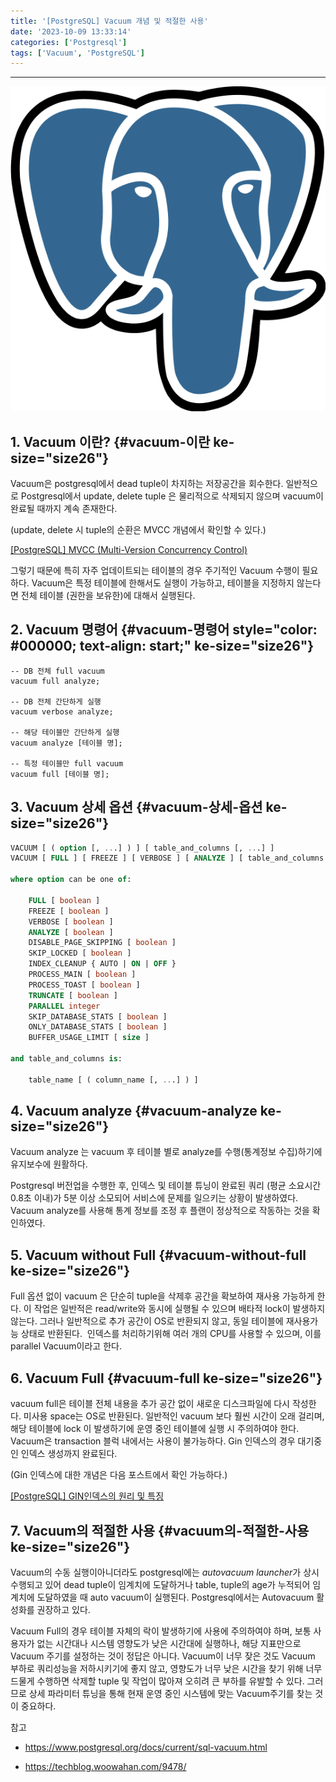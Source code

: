 ```yaml
---
title: '[PostgreSQL] Vacuum 개념 및 적절한 사용'
date: '2023-10-09 13:33:14'
categories: ['Postgresql']
tags: ['Vacuum', 'PostgreSQL']
---
```


------------------------------------------------------------------------

![](/images/posts/17/img.png)

## 1. Vacuum 이란? {#vacuum-이란 ke-size="size26"}

Vacuum은 postgresql에서 dead tuple이 차지하는 저장공간을 회수한다. 일반적으로 Postgresql에서 update, delete tuple 은 물리적으로 삭제되지 않으며 vacuum이 완료될 때까지 계속 존재한다. 

(update, delete 시 tuple의 순환은 MVCC 개념에서 확인할 수 있다.)

[\[PostgreSQL\] MVCC (Multi-Version Concurrency Control)](https://junhkang.tistory.com/15)

그렇기 때문에 특히 자주 업데이트되는 테이블의 경우 주기적인 Vacuum 수행이 필요하다. Vacuum은 특정 테이블에 한해서도 실행이 가능하고, 테이블을 지정하지 않는다면 전체 테이블 (권한을 보유한)에 대해서 실행된다.

## 2. Vacuum 명령어 {#vacuum-명령어 style="color: #000000; text-align: start;" ke-size="size26"}

``` {.pgsql style="background-color: #f8f8f8; color: #383a42; text-align: start;" ke-language="sql" ke-type="codeblock"}
-- DB 전체 full vacuum
vacuum full analyze;

-- DB 전체 간단하게 실행
vacuum verbose analyze;

-- 해당 테이블만 간단하게 실행
vacuum analyze [테이블 명];

-- 특정 테이블만 full vacuum
vacuum full [테이블 명];
```

## 3. Vacuum 상세 옵션 {#vacuum-상세-옵션 ke-size="size26"}

``` {.sql style="background-color: #f8f8f8; color: #383a42; text-align: start;" ke-language="sql" ke-type="codeblock"}
VACUUM [ ( option [, ...] ) ] [ table_and_columns [, ...] ]
VACUUM [ FULL ] [ FREEZE ] [ VERBOSE ] [ ANALYZE ] [ table_and_columns [, ...] ]

where option can be one of:

    FULL [ boolean ]
    FREEZE [ boolean ]
    VERBOSE [ boolean ]
    ANALYZE [ boolean ]
    DISABLE_PAGE_SKIPPING [ boolean ]
    SKIP_LOCKED [ boolean ]
    INDEX_CLEANUP { AUTO | ON | OFF }
    PROCESS_MAIN [ boolean ]
    PROCESS_TOAST [ boolean ]
    TRUNCATE [ boolean ]
    PARALLEL integer
    SKIP_DATABASE_STATS [ boolean ]
    ONLY_DATABASE_STATS [ boolean ]
    BUFFER_USAGE_LIMIT [ size ]

and table_and_columns is:

    table_name [ ( column_name [, ...] ) ]
```

## 4. Vacuum analyze {#vacuum-analyze ke-size="size26"}

Vacuum analyze 는 vacuum 후 테이블 별로 analyze를 수행(통계정보 수집)하기에 유지보수에 원활하다.

Postgresql 버전업을 수행한 후, 인덱스 및 테이블 튜닝이 완료된 쿼리 (평균 소요시간 0.8초 이내)가 5분 이상 소모되어 서비스에 문제를 일으키는 상황이 발생하였다. Vacuum analyze를 사용해 통계 정보를 조정 후 플랜이 정상적으로 작동하는 것을 확인하였다.

## 5. Vacuum without Full {#vacuum-without-full ke-size="size26"}

Full 옵션 없이 vacuum 은 단순히 tuple을 삭제후 공간을 확보하여 재사용 가능하게 한다. 이 작업은 일반적은 read/write와 동시에 실행될 수 있으며 배타적 lock이 발생하지 않는다. 그러나 일반적으로 추가 공간이 OS로 반환되지 않고, 동일 테이블에 재사용가능 상태로 반환된다.  인덱스를 처리하기위해 여러 개의 CPU를 사용할 수 있으며, 이를 parallel Vacuum이라고 한다.

## 6. Vacuum Full {#vacuum-full ke-size="size26"}

vacuum full은 테이블 전체 내용을 추가 공간 없이 새로운 디스크파일에 다시 작성한다. 미사용 space는 OS로 반환된다. 일반적인 vacuum 보다 훨씬 시간이 오래 걸리며, 해당 테이블에 lock 이 발생하기에 운영 중인 테이블에 실행 시 주의하여야 한다. Vacuum은 transaction 블럭 내에서는 사용이 불가능하다. Gin 인덱스의 경우 대기중인 인덱스 생성까지 완료된다.

(Gin 인덱스에 대한 개념은 다음 포스트에서 확인 가능하다.)

[\[PostgreSQL\] GIN인덱스의 원리 및 특징](https://junhkang.tistory.com/10)

## 7. Vacuum의 적절한 사용 {#vacuum의-적절한-사용 ke-size="size26"}

Vacuum의 수동 실행이아니더라도 postgresql에는 *autovacuum launcher*가 상시 수행되고 있어 dead tuple이 임계치에 도달하거나 table, tuple의 age가 누적되어 임계치에 도달하였을 때 auto vacuum이 실행된다. Postgresql에서는 Autovacuum 활성화를 권장하고 있다.

Vacuum Full의 경우 테이블 자체의 락이 발생하기에 사용에 주의하여야 하며, 보통 사용자가 없는 시간대나 시스템 영향도가 낮은 시간대에 실행하나, 해당 지표만으로 Vacuum 주기를 설정하는 것이 정답은 아니다. Vacuum이 너무 잦은 것도 Vacuum 부하로 쿼리성능을 저하시키기에 좋지 않고, 영향도가 너무 낮은 시간을 찾기 위해 너무 드물게 수행하면 삭제할 tuple 및 작업이 많아져 오히려 큰 부하를 유발할 수 있다. 그러므로 상세 파라미터 튜닝을 통해 현재 운영 중인 시스템에 맞는 Vacuum주기를 찾는 것이 중요하다.
 

참고

- https://www.postgresql.org/docs/current/sql-vacuum.html

- https://techblog.woowahan.com/9478/
 

 

 

